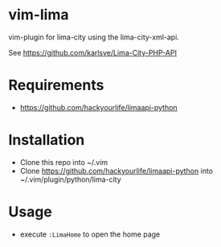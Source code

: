 vim-lima
========

vim-plugin for lima-city using the lima-city-xml-api.

See https://github.com/karlsve/Lima-City-PHP-API

Requirements
============

- https://github.com/hackyourlife/limaapi-python

Installation
============

- Clone this repo into ~/.vim
- Clone https://github.com/hackyourlife/limaapi-python into ~/.vim/plugin/python/lima-city

Usage
=====

- execute `:LimaHome` to open the home page
